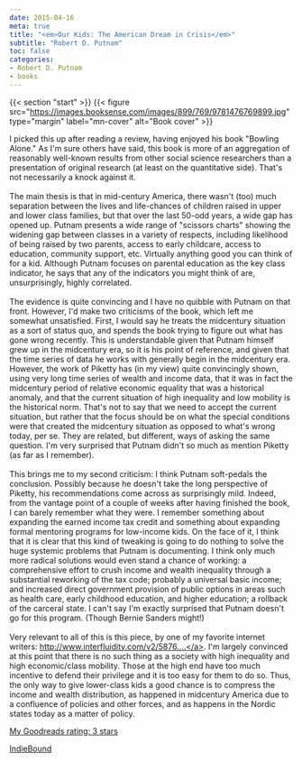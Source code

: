 ```yaml
---
date: 2015-04-16
meta: true
title: "<em>Our Kids: The American Dream in Crisis</em>"
subtitle: "Robert D. Putnam"
toc: false
categories:
- Robert D. Putnam
- books
---
```


{{< section "start" >}}
{{< figure src="https://images.booksense.com/images/899/769/9781476769899.jpg" type="margin" label="mn-cover" alt="Book cover" >}}

I picked this up after reading a review, having enjoyed his book "Bowling Alone." As I'm sure others have said, this book is more of an aggregation of reasonably well-known results from other social science researchers than a presentation of original research (at least on the quantitative side). That's not necessarily a knock against it.<br /><br />The main thesis is that in mid-century America, there wasn't (too) much separation between the lives and life-chances of children raised in upper and lower class families, but that over the last 50-odd years, a wide gap has opened up. Putnam presents a wide range of "scissors charts" showing the widening gap between classes in a variety of respects, including likelihood of being raised by two parents, access to early childcare, access to education, community support, etc. Virtually anything good you can think of for a kid. Although Putnam focuses on parental education as the key class indicator, he says that any of the indicators you might think of are, unsurprisingly, highly correlated.<br /><br />The evidence is quite convincing and I have no quibble with Putnam on that front. However, I'd make two criticisms of the book, which left me somewhat unsatisfied. First, I would say he treats the midcentury situation as a sort of status quo, and spends the book trying to figure out what has gone wrong recently. This is understandable given that Putnam himself grew up in the midcentury era, so it is his point of reference, and given that the time series of data he works with generally begin in the midcentury era. However, the work of Piketty has (in my view) quite convincingly shown, using very long time series of wealth and income data, that it was in fact the midcentury period of relative economic equality that was a historical anomaly, and that the current situation of high inequality and low mobility is the historical norm. That's not to say that we need to accept the current situation, but rather that the focus should be on what the special conditions were that created the midcentury situation as opposed to what's wrong today, per se. They are related, but different, ways of asking the same question. I'm very surprised that Putnam didn't so much as mention Piketty (as far as I remember).<br /><br />This brings me to my second criticism: I think Putnam soft-pedals the conclusion. Possibly because he doesn't take the long perspective of Piketty, his recommendations come across as surprisingly mild. Indeed, from the vantage point of a couple of weeks after having finished the book, I can barely remember what they were. I remember something about expanding the earned income tax credit and something about expanding formal mentoring programs for low-income kids. On the face of it, I think that it is clear that this kind of tweaking is going to do nothing to solve the huge systemic problems that Putnam is documenting. I think only much more radical solutions would even stand a chance of working: a comprehensive effort to crush income and wealth inequality through a substantial reworking of the tax code; probably a universal basic income; and increased direct government provision of public options in areas such as health care, early childhood education, and higher education; a rollback of the carceral state. I can't say I'm exactly surprised that Putnam doesn't go for this program. (Though Bernie Sanders might!)<br /><br />Very relevant to all of this is this piece, by one of my favorite internet writers: <a target="_blank" href="http://www.interfluidity.com/v2/5876.html" rel="nofollow noopener">http://www.interfluidity.com/v2/5876....</a>. I'm largely convinced at this point that there is no such thing as a society with high inequality and high economic/class mobility. Those at the high end have too much incentive to defend their privilege and it is too easy for them to do so. Thus, the only way to give lower-class kids a good chance is to compress the income and wealth distribution, as happened in midcentury America due to a confluence of policies and other forces, and as happens in the Nordic states today as a matter of policy.

[My Goodreads rating: 3 stars](https://www.goodreads.com/review/show/1241554870)  

[IndieBound](https://www.indiebound.org/book/9781476769899)
